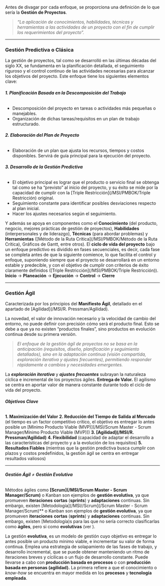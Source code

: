 Antes de divagar por cada enfoque, se proporciona una definición de lo que sería la **Gestión de Proyectos**.
> *“La aplicación de conocimientos, habilidades, técnicas y herramientas a las actividades de un proyecto con el fin de cumplir los requerimientos del proyecto”.*
****
### **Gestión Predictiva o Clásica**
La gestión de proyectos, tal como se desarrolló en las últimas décadas del siglo XX, se fundamenta en la planificación detallada, el seguimiento riguroso y el control continuo de las actividades necesarias para alcanzar los objetivos del proyecto. Este enfoque tiene los siguientes elementos clave:
###### **1. Planificación Basada en la Descomposición del Trabajo**
- Descomposición del proyecto en tareas o actividades más pequeñas o manejables.
- Organización de dichas tareas/requisitos en un plan de trabajo estructurado.
###### **2. Elaboración del Plan de Proyecto**
- Elaboración de un plan que ajusta los recursos, tiempos y costos disponibles. Servirá de guía principal para la ejecución del proyecto.
###### **3. Desarrollo de la Gestión Predictiva**
- El objetivo principal es lograr que el producto o servicio final se obtenga tal como se ha “previsto” al inicio del proyecto, y su éxito se mide por la capacidad de cumplir con la [Triple Restricción](/MSI/PMBOK/Triple Restricción) original.
- Seguimiento constante para identificar posibles desviaciones respecto al plan inicial.
- Hacer los ajustes necesarios según el seguimiento.

Y además se apoya en componentes como el **Conocimiento** (del producto, negocio, mejores prácticas de gestión de proyectos), **Habilidades** (interpersonales y de liderazgo), **Técnicas** (para abordar problemas) y **Herramientas** ([Método de la Ruta Crítica](/MSI/PMBOK/Método de la Ruta Crítica), Gráficos de Gantt, entre otros).
El **ciclo de vida del proyecto** bajo un enfoque predictivo es dividido en fases secuenciales, es decir, cada fase se completa antes de que la siguiente comience, lo que facilita el control y enfoque, suponiendo siempre que el proyecto se desarrollará en un entorno estable y predecible, y con el objetivo de cumplir con criterios de éxito claramente definidos ([Triple Restricción](/MSI/PMBOK/Triple Restricción)).
**Inicio** → **Planeación** → **Ejecución** → **Control** → **Cierre**
****
### **Gestión Ágil**
Caracterizada por los principios del **Manifiesto Ágil**, detallado en el apartado de [Agilidad](/MSI/R. Pressman/Agilidad).

La novedad, el valor de innovación necesario y la velocidad de cambio del entorno, no puede definir con precisión cómo será el producto final. Esto se debe a que ya no existen “productos finales”, sino productos en evolución continua desde su primera versión.
> *El enfoque de la gestión ágil de proyectos no se basa en la anticipación (requisitos, diseño, planificación y seguimiento detallados), sino en la adaptación continua (visión compartida, exploración iterativa y ajustes frecuentes), permitiendo responder rápidamente a cambios y necesidades emergentes.*

La ***exploración iterativa*** y ***ajustes frecuentes*** subrayan la naturaleza cíclica e incremental de los proyectos ágiles.
**Entrega de Valor.** El agilismo se centra en aportar valor de manera constante durante todo el ciclo de vida del proyecto.
###### **Objetivos Clave**

**1. Maximización del Valor**
**2. Reducción del Tiempo de Salida al Mercado** (el tiempo es un factor competitivo crítico, el objetivo es entregar lo antes posible un [Mínimo Producto Viable (MVP)](/MSI/Scrum Master - Scrum Manager/Mínimo Producto Viable (MVP)))
**3. [Agilidad](/MSI/R. Pressman/Agilidad)**
**4. Flexibilidad** (capacidad de adaptar el desarrollo a las características del proyecto y a la evolución de los requisitos)
**5. Resultados Fiables** (mientras que la gestión predictiva busca cumplir con plazos y costos predefinidos, la gestión ágil se centra en entregar resultados valiosos)
****
###### **Gestión Ágil** $\neq$ **Gestión Evolutiva**
Métodos ágiles como **[Scrum](/MSI/Scrum Master - Scrum Manager/Scrum)** o Kanban son ejemplos de **gestión evolutiva**, ya que promueven **iteraciones** **cortas** (**sprints**) y **adaptaciones** continuas. Sin embargo, existen [Metodología](/MSI//Scrum](/Scrum Master - Scrum Manager/Scrum)** o Kanban son ejemplos de **gestión evolutiva**, ya que promueven **iteraciones** **cortas** (**sprints**) y **adaptaciones** continuas. Sin embargo, existen [Metodología)s para las que no sería correcto clasificarlas como **ágiles**, pero si como **evolutivas** (ver ).

La gestión **evolutiva**, es un modelo de gestión cuyo objetivo es entregar lo antes posible un producto mínimo viable, e incrementar su valor de forma continua. Emplea una estrategia de solapamiento de las fases de trabajo, y desarrollo incremental, que se puede obtener manteniendo un ritmo de iteraciones breves y cícilicas o un flujo de desarrollo constante. Puede llevarse a cabo con **producción basada en procesos** o con **producción basada en personas (agilidad).** La primera refiere a que el conocimiento o *know-how* se encuentra en mayor medida en los **procesos** y **tecnología empleada**.